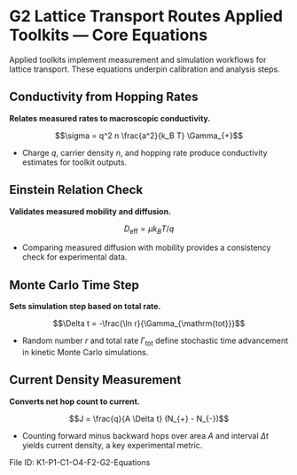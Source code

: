 # G2 Lattice Transport Routes Applied Toolkits — Core Equations

Applied toolkits implement measurement and simulation workflows for lattice transport. These equations underpin calibration and analysis steps.

## Conductivity from Hopping Rates
**Relates measured rates to macroscopic conductivity.**

$$\sigma = q^2 n \frac{a^2}{k_B T} \Gamma_{+}$$

- Charge $q$, carrier density $n$, and hopping rate produce conductivity estimates for toolkit outputs.

## Einstein Relation Check
**Validates measured mobility and diffusion.**

$$D_{\mathrm{eff}} = \mu k_B T / q$$

- Comparing measured diffusion with mobility provides a consistency check for experimental data.

## Monte Carlo Time Step
**Sets simulation step based on total rate.**

$$\Delta t = -\frac{\ln r}{\Gamma_{\mathrm{tot}}}$$

- Random number $r$ and total rate $\Gamma_{\mathrm{tot}}$ define stochastic time advancement in kinetic Monte Carlo simulations.

## Current Density Measurement
**Converts net hop count to current.**

$$J = \frac{q}{A \Delta t} (N_{+} - N_{-})$$

- Counting forward minus backward hops over area $A$ and interval $\Delta t$ yields current density, a key experimental metric.

File ID: K1-P1-C1-O4-F2-G2-Equations

